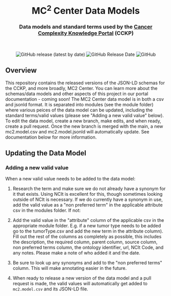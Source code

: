 <h1 align="center">
  MC<sup>2</sup> Center Data Models
</h1>

<h3 align="center">
  Data models and standard terms used by the
  <a href="https://cancercomplexity.synapse.org/" target="_blank">Cancer Complexity Knowledge Portal</a> 
  (CCKP)
</h3>
<br/>

<p align="center">
  <img alt="GitHub release (latest by date)" src="https://img.shields.io/github/release/mc2-center/mc2-data-models?label=latest%20release&display_name=release&style=flat-square">
  <img alt="GitHub Release Date" src="https://img.shields.io/github/release-date/mc2-center/mc2-data-models?style=flat-square&color=green">
  <img alt="GitHub" src="https://img.shields.io/github/license/mc2-center/mc2-data-models?style=flat-square&color=orange">
</p>

## Overview

This repository contains the released versions of the JSON-LD schemas for the CCKP, and more broadly, MC2 Center. You can learn more about the schemas/data models and other aspects of this project in our portal documentation - coming soon! The MC2 Center data model is in both a csv and jsonld format. It is separated into modules (see the module folder) where various peices of the data model can be updated, including the standard terms/valid values (please see "Adding a new valid value" below). To edit the data model, create a new branch, make edits, and when ready, create a pull request. Once the new branch is merged with the main, a new mc2.model.csv and mc2.model.jsonld will automatically update. See documentation below for more information.


## Updating the Data Model


### Adding a new valid value
 
When a new valid value needs to be added to the data model:

1. Research the term and make sure we do not already have a synonym for it that exists. Using NCIt is excellent for this, though sometimes looking outside of NCIt is necessary. If we do currently have a synonym in use, add the valid value as a "non preferred term" in the applicable attribute csv in the modules folder. If not:

2. Add the valid value in the "attribute" column of the applicable csv in the appropriate module folder. E.g. if a new tumor type needs to be added go to the tumorType.csv and add the new term in the attribute column). Fill out the rest of the columns as completely as possible, this includes the description, the required column, parent column, source column, non preferred terms column, the ontology identifier, url, NCIt Code, and any notes. Please make a note of who added it and the date.

3. Be sure to look up any synonyms and add to the "non preferred terms" column. This will make annotating easier in the future.

4. When ready to release a new version of the data model and a pull request is made, the valid values will automatically get added to `mc2.model.csv` and its JSON-LD file.

